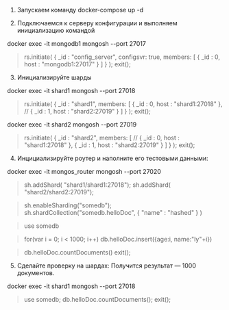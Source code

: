 1. Запускаем команду docker-compose up -d

2. Подключаемся к серверу конфигурации и выполняем инициализацию командой 


docker exec -it mongodb1 mongosh --port 27017

> rs.initiate(
  {
    _id : "config_server",
       configsvr: true,
    members: [
      { _id : 0, host : "mongodb1:27017" }
    ]
  }
);
> exit();


3. Инициализируйте шарды

docker exec -it shard1 mongosh --port 27018

> rs.initiate(
    {
      _id : "shard1",
      members: [
        { _id : 0, host : "shard1:27018" },
       // { _id : 1, host : "shard2:27019" }
      ]
    }
);
> exit();

docker exec -it shard2 mongosh --port 27019

> rs.initiate(
    {
      _id : "shard2",
      members: [
       // { _id : 0, host : "shard1:27018" },
        { _id : 1, host : "shard2:27019" }
      ]
    }
  );
> exit();


4. Инцициализируйте роутер и наполните его тестовыми данными:

docker exec -it mongos_router mongosh --port 27020

> sh.addShard( "shard1/shard1:27018");
> sh.addShard( "shard2/shard2:27019");

> sh.enableSharding("somedb");
> sh.shardCollection("somedb.helloDoc", { "name" : "hashed" } )

> use somedb

> for(var i = 0; i < 1000; i++) db.helloDoc.insert({age:i, name:"ly"+i})

> db.helloDoc.countDocuments() 
> exit();


5. Сделайте проверку на шардах:
 Получится результат — 1000 документов.

 docker exec -it shard1 mongosh --port 27018
 > use somedb;
 > db.helloDoc.countDocuments();
 > exit();


